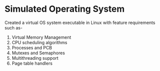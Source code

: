 # Simulated Operating System

Created a virtual OS system executable in Linux with feature requirements such as-

1. Virtual Memory Management
2. CPU scheduling algorithms
3. Processes and PCB
4. Mutexes and Semaphores
5. Multithreading support
6. Page table handlers
